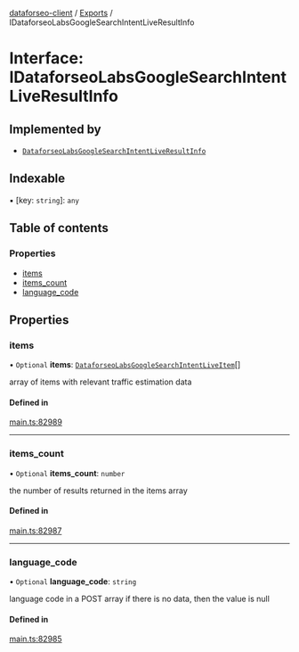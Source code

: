 [dataforseo-client](../README.md) / [Exports](../modules.md) / IDataforseoLabsGoogleSearchIntentLiveResultInfo

# Interface: IDataforseoLabsGoogleSearchIntentLiveResultInfo

## Implemented by

- [`DataforseoLabsGoogleSearchIntentLiveResultInfo`](../classes/DataforseoLabsGoogleSearchIntentLiveResultInfo.md)

## Indexable

▪ [key: `string`]: `any`

## Table of contents

### Properties

- [items](IDataforseoLabsGoogleSearchIntentLiveResultInfo.md#items)
- [items\_count](IDataforseoLabsGoogleSearchIntentLiveResultInfo.md#items_count)
- [language\_code](IDataforseoLabsGoogleSearchIntentLiveResultInfo.md#language_code)

## Properties

### items

• `Optional` **items**: [`DataforseoLabsGoogleSearchIntentLiveItem`](../classes/DataforseoLabsGoogleSearchIntentLiveItem.md)[]

array of items with relevant traffic estimation data

#### Defined in

[main.ts:82989](https://github.com/dataforseo/TypeScriptClient/blob/7ca1aa4/main.ts#L82989)

___

### items\_count

• `Optional` **items\_count**: `number`

the number of results returned in the items array

#### Defined in

[main.ts:82987](https://github.com/dataforseo/TypeScriptClient/blob/7ca1aa4/main.ts#L82987)

___

### language\_code

• `Optional` **language\_code**: `string`

language code in a POST array
if there is no data, then the value is null

#### Defined in

[main.ts:82985](https://github.com/dataforseo/TypeScriptClient/blob/7ca1aa4/main.ts#L82985)
